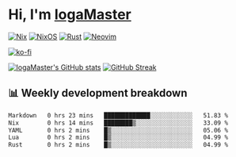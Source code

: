 # Hi, I'm [IogaMaster](https://youtube.com/IogaMaster)  

[![Nix](https://img.shields.io/badge/NIX-5277C3.svg?style=for-the-badge&logo=NixOS&logoColor=white)](https://builtwithnix.org/)
[![NixOS](https://img.shields.io/badge/NIXOS-5277C3.svg?style=for-the-badge&logo=NixOS&logoColor=white)](https://nixos.org/)
[![Rust](https://img.shields.io/badge/rust-%23000000.svg?style=for-the-badge&logo=rust&logoColor=white)](https://www.rust-lang.org/)
[![Neovim](https://img.shields.io/badge/NeoVim-%2357A143.svg?&style=for-the-badge&logo=neovim&logoColor=white)](https://github.com/neovim/neovim)

[![ko-fi](https://ko-fi.com/img/githubbutton_sm.svg)](https://ko-fi.com/X8X2P08GZ)

[![IogaMaster's GitHub stats](https://github-readme-stats.vercel.app/api?username=IogaMaster&show_icons=true&bg_color=1e1e2e&text_color=cdd6f4&icon_color=cba6f7&title_color=94e2d5)](https://github.com/IogaMaster)
[![GitHub Streak](https://streak-stats.demolab.com?user=IogaMaster&theme=catppuccin-mocha&hide_border=false&date_format=M%20j%5B%2C%20Y%5D)](https://git.io/streak-stats)


## 📊 Weekly development breakdown

<!--START_SECTION:wakaweek-->

```txt
Markdown   0 hrs 23 mins   █████████████░░░░░░░░░░░░   51.83 %
Nix        0 hrs 14 mins   ████████▒░░░░░░░░░░░░░░░░   33.09 %
YAML       0 hrs 2 mins    █▒░░░░░░░░░░░░░░░░░░░░░░░   05.06 %
Lua        0 hrs 2 mins    █▒░░░░░░░░░░░░░░░░░░░░░░░   04.99 %
Rust       0 hrs 2 mins    █▒░░░░░░░░░░░░░░░░░░░░░░░   04.99 %
```

<!--END_SECTION:wakaweek-->
